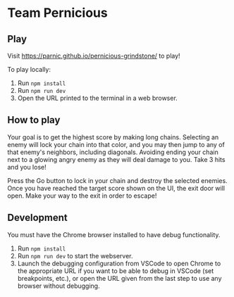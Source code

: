 # Team Pernicious

## Play

Visit <https://parnic.github.io/pernicious-grindstone/> to play!

To play locally:

1. Run `npm install`
2. Run `npm run dev`
3. Open the URL printed to the terminal in a web browser.

## How to play

Your goal is to get the highest score by making long chains. Selecting an enemy will lock your chain into that color, and you may then jump to any of that enemy's neighbors, including diagonals. Avoiding ending your chain next to a glowing angry enemy as they will deal damage to you. Take 3 hits and you lose!

Press the Go button to lock in your chain and destroy the selected enemies. Once you have reached the target score shown on the UI, the exit door will open. Make your way to the exit in order to escape!

## Development

You must have the Chrome browser installed to have debug functionality.

1. Run `npm install`
2. Run `npm run dev` to start the webserver.
3. Launch the debugging configuration from VSCode to open Chrome to the appropriate URL if you want to be able to debug in VSCode (set breakpoints, etc.), or open the URL given from the last step to use any browser without debugging.
